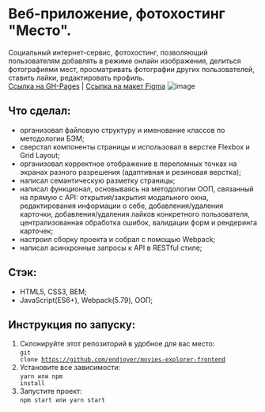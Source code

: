 # Веб-приложение, фотохостинг "Место".
Социальный интернет-сервис, фотохостинг, позволяющий пользователям добавлять в режиме онлайн изображения, делиться фотографиями мест, просматривать фотографии других пользователей, ставить лайки, редактировать профиль.<br>
[Ссылка на GH-Pages](https://nikitalittle.github.io/mesto/) | [Ссылка на макет Figma](https://www.figma.com/file/5S2WSbEFL6awjVWJ0NWL8Q/Sprint-3_-Russia-_-desktop-mobile?node-id=28503%3A0)
![image](https://github.com/NikitaLittle/mesto/assets/120175534/1d5991a1-8aee-4ae4-99fc-e3f7183e790e)
## Что сделал:
- организовал файловую структуру и именование классов по методологии БЭМ;
- сверстал компоненты страницы и использовал в верстке Flexbox и Grid Layout;
- организовал корректное отображение в переломных точках на экранах разного разрешения (адаптивная и резиновая верстка);
- написал семантическую разметку страницы;
- написал функционал, основываясь на методологии ООП, связанный на прямую с API: открытия/закрытия модального окна, редактирования информации о себе, добавления/удаления карточки, добавления/удаления лайков конкретного пользователя, централизованная обработка ошибок, валидации форм и рендеринга карточек;
- настроил сборку проекта и собрал с помощью Webpack;
- написал асинхронные запросы к API в RESTful стиле;
## Стэк:
- HTML5, CSS3, BEM;
- JavaScript(ES6+), Webpack(5.79), ООП;
## Инструкция по запуску:
1. Склонируйте этот репозиторий в удобное для вас место:<br>
<code>git clone https://github.com/endjoyer/movies-explorer-frontend</code>
2. Установите все зависимости:<br>
<code>yarn или npm install</code>
3. Запустите проект:<br>
<code>npm start или yarn start</code>


